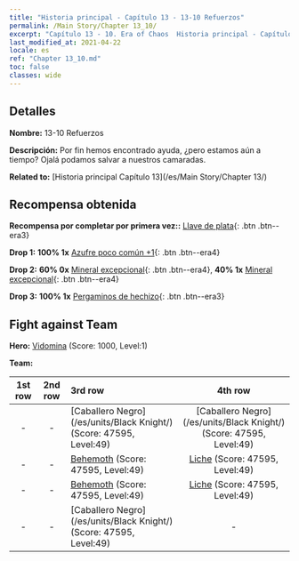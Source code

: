 ```yaml
---
title: "Historia principal - Capítulo 13 - 13-10 Refuerzos"
permalink: /Main Story/Chapter 13_10/
excerpt: "Capítulo 13 - 10. Era of Chaos  Historia principal - Capítulo 13_10. 13-10 Refuerzos"
last_modified_at: 2021-04-22
locale: es
ref: "Chapter 13_10.md"
toc: false
classes: wide
---
```


## Detalles

 **Nombre:** 13-10 Refuerzos

 **Descripción:** Por fin hemos encontrado ayuda, ¿pero estamos aún a tiempo? Ojalá podamos salvar a nuestros camaradas.

 **Related to:** [Historia principal Capítulo 13](/es/Main Story/Chapter 13/)

## Recompensa obtenida

 **Recompensa por completar por primera vez::** [Llave de plata](/ItemsES/con_693/){: .btn .btn--era3}

 **Drop 1:** **100% 1x** [Azufre poco común +1](/ItemsES/mat_43/){: .btn .btn--era4}

 **Drop 2:** **60% 0x** [Mineral excepcional](/ItemsES/mat_33/){: .btn .btn--era4}, **40% 1x** [Mineral excepcional](/ItemsES/mat_33/){: .btn .btn--era4}

 **Drop 3:** **100% 1x** [Pergaminos de hechizo](/ItemsES/con_694/){: .btn .btn--era3}


## Fight against Team
 **Hero:** [Vidomina](/es/heroes/Vidomina/) (Score: 1000, Level:1)

 **Team:**


  | 1st row | 2nd row | 3rd row | 4th row |
  |:----:|:----:|:----|:----:|
  | - | - | [Caballero Negro](/es/units/Black Knight/) (Score: 47595, Level:49)  | [Caballero Negro](/es/units/Black Knight/) (Score: 47595, Level:49)  |
  | - | - | [Behemoth](/es/units/Behemoth/) (Score: 47595, Level:49)  | [Liche](/es/units/Lich/) (Score: 47595, Level:49)  |
  | - | - | [Behemoth](/es/units/Behemoth/) (Score: 47595, Level:49)  | [Liche](/es/units/Lich/) (Score: 47595, Level:49)  |
  | - | - | [Caballero Negro](/es/units/Black Knight/) (Score: 47595, Level:49)  | - |



